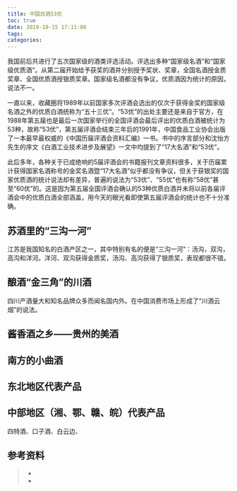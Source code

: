 ```yaml
---
title: 中国白酒53优
toc: true
date: 2019-10-15 17:11:08
tags:
categories:
---
```




我国前后共进行了五次国家级的酒类评选活动。评选出多种“国家级名酒”和“国家级优质酒”。从第二届开始给予获奖的酒并分别授予奖状、奖章，全国名酒授金质奖章、全国优质酒授银质奖章。国家级名酒都没有争议，优质酒因为统计的原因，说法不一。

一直以来，收藏圈将1989年以前国家多次评酒会选出的仅次于获得金奖的国家级名酒之外的优质白酒统称为“五十三优”。“53优”的出处主要还是来自于官方，在1988年第五届也是最后一次国家举行的全国评酒会最后评出的优质白酒被统计为53种，故称“53优”，第五届评酒会结束三年后的1991年，中国食品工业协会出版了一本最早最权威的《中国历届评酒会资料汇编》一书。书中的序言部分和沈怡方先生的序文《白酒工业技术进步及展望》一文中均提到了“17大名酒”和“53优”。

此后多年，各种关于已成绝响的5届评酒会的书籍报刊文章资料很多，关于历届累计获得国家名酒称号的金奖名酒暨“17大名酒”似乎都没有争议，但关于获银奖的国家优质酒的统计说法却有差异，普遍的说法为“53优”、“55优”也有称“58优”甚至“60优”的。这是因为第五届全国评酒会确认的53种优质白酒并未将以前各届评酒会中的优质白酒全部涵盖，用今天的眼光看即使第五届评酒会的统计也不十分准确。

## 苏酒里的“三沟一河”

江苏是我国知名的白酒产区之一，其中特别有名的便是“三沟一河”：汤沟，双沟，高沟和洋河。洋河、双沟获得金质奖，汤沟、高沟获得了银质奖，表现都很不错。

## 酿酒“金三角”的川酒

四川产酒量大和知名品牌众多而闻名国内外。在中国消费市场上形成了“川酒云烟”的说法。

## 酱香酒之乡——贵州的美酒

## 南方的小曲酒

## 东北地区代表产品

## 中部地区（湘、鄂、赣、皖）代表产品

四特酒、口子酒、白云边、

## 参考资料
> - []()
> - []()
